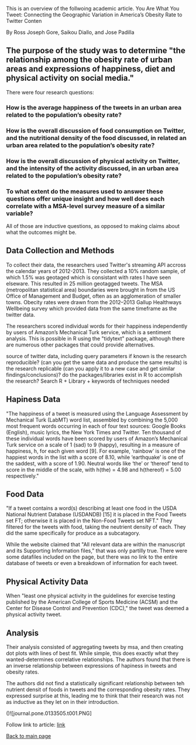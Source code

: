 This is an overview of the follwoing academic article.
You Are What You Tweet: Connecting the Geographic Variation in America’s Obesity Rate to Twitter Conten

By Ross Joseph Gore, Saikou Diallo, and Jose Padilla

## The purpose of the study was to determine "the relationship among the obesity rate of urban areas and expressions of happiness, diet and physical activity on social media." 

There were four research questions:

### How is the average happiness of the tweets in an urban area related to the population’s obesity rate?

### How is the overall discussion of food consumption on Twitter, and the nutritional density of the food discussed, in related an urban area related to the population’s obesity rate?

### How is the overall discussion of physical activity on Twitter, and the intensity of the activity discussed, in an urban area related to the population’s obesity rate?

### To what extent do the measures used to answer these questions offer unique insight and how well does each correlate with a MSA-level survey measure of a similar variable?

All of those are inductive questions, as opposed to making claims about what the outcomes might be.

## Data Collection and Methods

To collect their data, the researchers used Twitter's streaming API accross the calendar years of 2012-2013. They collected a 10% random sample, of which 1.5% was geotaged which is consistant with rates I have seen elseware. This resulted in 25 million geotagged tweets. The MSA (metropolitan statistical area) boundaries were brought in from the US Office of Management and Budget, often as an agglomeration of smaller towns. Obecity rates were drawn from the 2012–2013 Gallup Healthways Wellbeing survey which provided data from the same timeframe as the twitter data.

The researchers scored individual words for their happiness independently by users of Amazon’s Mechanical Turk service, which is a sentiment analysis. This is possible in R using the "tidytext" package, although there are numerous other packages that could provide alternatives.

source of twitter data, including query parameters if known
is the research reproducible? (can you get the same data and produce the same results)
is the research replicable (can you apply it to a new case  and get similar findings/conclusions)?
do the packages/libraries  exist in R to accomplish the research? Search R + Library + keywords of techniques needed

## Hapiness Data

"The happiness of a tweet is measured using the Language Assessment by Mechanical Turk (LabMT) word list, assembled by combining the 5,000 most frequent words occurring in each of four text sources: Google Books (English), music lyrics, the New York Times and Twitter. Ten thousand of these individual words have been scored by users of Amazon’s Mechanical Turk service on a scale of 1 (sad) to 9 (happy), resulting in a measure of happiness, h, for each given word [9]. For example, ‘rainbow’ is one of the happiest words in the list with a score of 8.10, while ‘earthquake’ is one of the saddest, with a score of 1.90. Neutral words like ‘the’ or ‘thereof’ tend to score in the middle of the scale, with h(the) = 4.98 and h(thereof) = 5.00 respectively."

## Food Data

"If a tweet contains a word(s) describing at least one food in the USDA National Nutrient Database (USDANDB) [15] it is placed in the Food Tweets set FT; otherwise it is placed in the Non-Food Tweets set NFT." They filtered for the tweets with food, taking the neutrient density of each. They did the same specifically for produce as a subcatagory.

While the website claimed that "All relevant data are within the manuscript and its Supporting Information files," that was only partilly true. There were some datafiles included on the page, but there was no link to the entire database of tweets or even a breakdown of information for each tweet.

## Physical Activity Data

When "least one physical activity in the guidelines for exercise testing published by the American College of Sports Medicine (ACSM) and the Center for Disease Control and Prevention (CDC)," the tweet was deemed a physical activity tweet.

## Analysis

Their analysis consisted of aggregating tweets by msa, and then creating dot plots with lines of best fit. While simple, this does exactly what they wanted-determines correlative relationships. The authors found that there is an inverse relationship between expressions of hapiness in tweets and obesity rates.

The authors did not find a statistically significant relationship between teh nutrient densit of foods in tweets and the corresponding obesity rates. They expressed surprise at this, leading me to think that their research was not as inductive as they let on in their introduction.

()![journal.pone.0133505.t001.PNG]

Follow link to article: [link](https://doi.org/10.1371/journal.pone.0133505)

[Back to main page](index.md)
